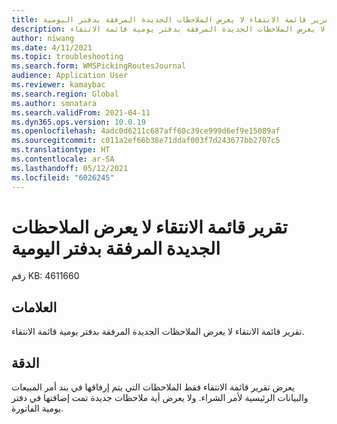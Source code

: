 ```yaml
---
title: تقرير قائمة الانتقاء لا يعرض الملاحظات الجديدة المرفقة بدفتر اليومية
description: تقرير قائمة الانتقاء لا يعرض الملاحظات الجديدة المرفقة بدفتر يومية قائمة الانتقاء.
author: niwang
ms.date: 4/11/2021
ms.topic: troubleshooting
ms.search.form: WMSPickingRoutesJournal
audience: Application User
ms.reviewer: kamaybac
ms.search.region: Global
ms.author: smnatara
ms.search.validFrom: 2021-04-11
ms.dyn365.ops.version: 10.0.19
ms.openlocfilehash: 4adc0d6211c687aff60c39ce999d6ef9e15089af
ms.sourcegitcommit: c011a2ef66b38e71ddaf003f7d243677bb2707c5
ms.translationtype: HT
ms.contentlocale: ar-SA
ms.lasthandoff: 05/12/2021
ms.locfileid: "6026245"
---
```

# <a name="picking-list-report-doesnt-show-new-notes-that-are-attached-to-a-journal"></a>تقرير قائمة الانتقاء لا يعرض الملاحظات الجديدة المرفقة بدفتر اليومية

رقم KB: 4611660

## <a name="symptoms"></a>العلامات

تقرير قائمة الانتقاء لا يعرض الملاحظات الجديدة المرفقة بدفتر يومية قائمة الانتقاء.

## <a name="resolution"></a>الدقة

يعرض تقرير قائمة الانتقاء فقط الملاحظات التي يتم إرفاقها في بند أمر المبيعات والبيانات الرئيسية لأمر الشراء. ولا يعرض أية ملاحظات جديدة تمت إضافتها في دفتر يومية الفاتورة.
